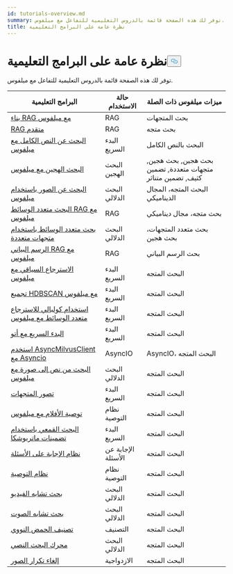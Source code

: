 ```yaml
---
id: tutorials-overview.md
summary: توفر لك هذه الصفحة قائمة بالدروس التعليمية للتفاعل مع ميلفوس.
title: نظرة عامة على البرامج التعليمية
---
```


<h1 id="Tutorials-Overview" class="common-anchor-header">نظرة عامة على البرامج التعليمية<button data-href="#Tutorials-Overview" class="anchor-icon" translate="no">
      <svg translate="no"
        aria-hidden="true"
        focusable="false"
        height="20"
        version="1.1"
        viewBox="0 0 16 16"
        width="16"
      >
        <path
          fill="#0092E4"
          fill-rule="evenodd"
          d="M4 9h1v1H4c-1.5 0-3-1.69-3-3.5S2.55 3 4 3h4c1.45 0 3 1.69 3 3.5 0 1.41-.91 2.72-2 3.25V8.59c.58-.45 1-1.27 1-2.09C10 5.22 8.98 4 8 4H4c-.98 0-2 1.22-2 2.5S3 9 4 9zm9-3h-1v1h1c1 0 2 1.22 2 2.5S13.98 12 13 12H9c-.98 0-2-1.22-2-2.5 0-.83.42-1.64 1-2.09V6.25c-1.09.53-2 1.84-2 3.25C6 11.31 7.55 13 9 13h4c1.45 0 3-1.69 3-3.5S14.5 6 13 6z"
        ></path>
      </svg>
    </button></h1><p>توفر لك هذه الصفحة قائمة بالدروس التعليمية للتفاعل مع ميلفوس.</p>
<table>
<thead>
<tr><th>البرامج التعليمية</th><th>حالة الاستخدام</th><th>ميزات ميلفوس ذات الصلة</th></tr>
</thead>
<tbody>
<tr><td><a href="/docs/ar/v2.5.x/build-rag-with-milvus.md">بناء RAG مع ميلفوس</a></td><td>RAG</td><td>بحث المتجهات</td></tr>
<tr><td><a href="/docs/ar/v2.5.x/how_to_enhance_your_rag.md">RAG متقدم</a></td><td>RAG</td><td>بحث متجه</td></tr>
<tr><td><a href="/docs/ar/v2.5.x/full_text_search_with_milvus.md">البحث عن النص الكامل مع ميلفوس</a></td><td>البدء السريع</td><td>البحث بالنص الكامل</td></tr>
<tr><td><a href="/docs/ar/v2.5.x/hybrid_search_with_milvus.md">البحث الهجين مع ميلفوس</a></td><td>البحث الهجين</td><td>بحث هجين, بحث هجين, متجهات متعددة, تضمين كثيف, تضمين متناثر</td></tr>
<tr><td><a href="/docs/ar/v2.5.x/image_similarity_search.md">البحث عن الصور باستخدام ميلفوس</a></td><td>البحث الدلالي</td><td>البحث المتجه، المجال الديناميكي</td></tr>
<tr><td><a href="/docs/ar/v2.5.x/multimodal_rag_with_milvus.md">البحث متعدد الوسائط RAG مع ميلفوس</a></td><td>RAG</td><td>بحث متجه، مجال ديناميكي</td></tr>
<tr><td><a href="/docs/ar/v2.5.x/multimodal_rag_with_milvus.md">بحث متعدد الوسائط باستخدام متجهات متعددة</a></td><td>البحث الدلالي</td><td>بحث متعدد المتجهات، بحث هجين</td></tr>
<tr><td><a href="/docs/ar/v2.5.x/graph_rag_with_milvus.md">الرسم البياني RAG مع ميلفوس</a></td><td>RAG</td><td>بحث الرسم البياني</td></tr>
<tr><td><a href="/docs/ar/v2.5.x/contextual_retrieval_with_milvus.md">الاسترجاع السياقي مع ميلفوس</a></td><td>البدء السريع</td><td>البحث المتجه</td></tr>
<tr><td><a href="/docs/ar/v2.5.x/hdbscan_clustering_with_milvus.md">تجميع HDBSCAN مع ميلفوس</a></td><td>البدء السريع</td><td>البحث المتجه</td></tr>
<tr><td><a href="/docs/ar/v2.5.x/use_ColPali_with_milvus.md">استخدام كولبالي للاسترجاع متعدد الوسائط مع ميلفوس</a></td><td>البدء السريع</td><td>البحث المتجه</td></tr>
<tr><td><a href="/docs/ar/v2.5.x/quickstart_with_attu.md">البدء السريع مع أتو</a></td><td>البدء السريع</td><td>البحث المتجه</td></tr>
<tr><td><a href="/docs/ar/v2.5.x/use-async-milvus-client-with-asyncio.md">استخدم AsyncMilvusClient مع Asyncio</a></td><td>AsyncIO</td><td>AsyncIO، البحث المتجه</td></tr>
<tr><td><a href="/docs/ar/v2.5.x/text_image_search.md">البحث من نص إلى صورة مع ميلفوس</a></td><td>البحث الدلالي</td><td>البحث المتجه</td></tr>
<tr><td><a href="/docs/ar/v2.5.x/vector_visualization.md">تصور المتجهات</a></td><td>البدء السريع</td><td>البحث المتجه</td></tr>
<tr><td><a href="/docs/ar/v2.5.x/movie_recommendation_with_milvus.md">توصية الأفلام مع ميلفوس</a></td><td>نظام التوصية</td><td>البحث المتجه</td></tr>
<tr><td><a href="/docs/ar/v2.5.x/funnel_search_with_matryoshka.md">البحث القمعي باستخدام تضمينات ماتريوشكا</a></td><td>البدء السريع</td><td>البحث المتجه</td></tr>
<tr><td><a href="/docs/ar/v2.5.x/question_answering_system.md">نظام الإجابة على الأسئلة</a></td><td>الإجابة عن الأسئلة</td><td>البحث المتجه</td></tr>
<tr><td><a href="/docs/ar/v2.5.x/recommendation_system.md">نظام التوصية</a></td><td>نظام التوصية</td><td>البحث المتجه</td></tr>
<tr><td><a href="/docs/ar/v2.5.x/video_similarity_search.md">بحث تشابه الفيديو</a></td><td>البحث الدلالي</td><td>البحث المتجه</td></tr>
<tr><td><a href="/docs/ar/v2.5.x/audio_similarity_search.md">بحث تشابه الصوت</a></td><td>البحث الدلالي</td><td>البحث المتجه</td></tr>
<tr><td><a href="/docs/ar/v2.5.x/dna_sequence_classification.md">تصنيف الحمض النووي</a></td><td>التصنيف</td><td>البحث المتجه</td></tr>
<tr><td><a href="/docs/ar/v2.5.x/text_search_engine.md">محرك البحث النصي</a></td><td>البحث الدلالي</td><td>البحث المتجه</td></tr>
<tr><td><a href="/docs/ar/v2.5.x/image_deduplication_system.md">إلغاء تكرار الصور</a></td><td>الازدواجية</td><td>البحث المتجه</td></tr>
</tbody>
</table>
